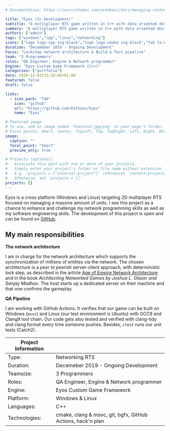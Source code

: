 ```yaml
---
# Documentation: https://sourcethemes.com/academic/docs/managing-content/

title: "Eyos (In Development)"
subtitle: "A multiplayer RTS game written in C++ with data oriented design in mind. A learning project to deepen my C++ knowlegde and my network programming skills."
summary: "A multiplayer RTS game written in C++ with data oriented design in mind. A learning project to  challange my network programming skills. [more information](/project/eyos/)"
authors: ["admin"]
tags: ["windows","cpp","linux","networking"]
icons: ["logo logo-cpp svg-black","logo logo-cmake svg-black","fab fa-github text-black","fab fa-windows text-black","fab fa-linux text-black"]
duration: "Decemeber 2019 - Ongoing Development"
Focus: "Lockstep network architecture & Build & Test pipeline"
team: "3 Programmers"
roles: "QA Engineer, Engine & Network programmer"
Engine: "Eyos Custom Game Framework (C++)"
categories: ["portfolio"]
date: 2019-12-01T15:10:00+01:00
featured: false
draft: false

links: 
  - icon_pack: "fab"
    icon: "github"
    url: "https://github.com/Eothaun/Eyos"
    name: "Eyos"

# Featured image
# To use, add an image named `featured.jpg/png` to your page's folder.
# Focal points: Smart, Center, TopLeft, Top, TopRight, Left, Right, BottomLeft, Bottom, BottomRight.
image:
  caption: ""
  focal_point: "Smart"
  preview_only: true

# Projects (optional).
#   Associate this post with one or more of your projects.
#   Simply enter your project's folder or file name without extension.
#   E.g. `projects = ["internal-project"]` references `content/project/deep-learning/index.md`.
#   Otherwise, set `projects = []`.
projects: []
---
```


Eyos is a cross platform (Windows and Linux) targeting 2D multiplayer RTS focused on managing a massive amount of units. I see this project as a chance to enhance and challenge my network programming skills as well as my software engineering skills. The development of this project is open and can be found on [GitHub](https://github.com/Eothaun/Eyos).

## My main responsibilities

**The network architecture**

I am in charge for the network architecture which supports the synchronization of millions of entities via the network. The chosen architecture is a *peer to peerish* server-client approach, with deterministic lock step, as described in the article [Age of Empire Network Architecture](https://www.gamasutra.com/view/feature/131503/1500_archers_on_a_288_network_.php) and in the book *Architecting Networked Games by Joshua L. Glazer and Sanjay Madhav*. The host starts up a dedicated server on their machine and that one confirms the gameplay.



**QA Pipeline**

I am working with GitHub Actions. It verifies that our game can be built on Windows (`msvc`) and Linux (our test environment is Ubuntu) with GCC9 and Clang9 tool chain. Our code gets also tested and verified with clang-tidy and clang format every time someone pushes. Besides, `ctest` runs our unit tests (Catch2).




| Project Information |                                                       |
| ------------------- | ----------------------------------------------------- |
| Type:           | Networking RTS                 |
| Duration:           | Decemeber 2019 - Ongoing Development                  |
| Teamsize:           | 3 Programmers                                         |
| Roles:              | QA Engineer, Engine & Network programmer     |
| Engine:             | Eyos Custom Game Framework                            |
| Platform:           | Windows & Linux                                               |
| Languages:          | C++                                                    |
| Technologies:       | cmake, clang & msvc, git, bgfx, GitHub Actions, hack'n plan |


<div class="github-card" data-github="Eothaun/Eyos" data-width="400" data-height="153" data-theme="default"></div>
<script src="//cdn.jsdelivr.net/github-cards/latest/widget.js"></script>

